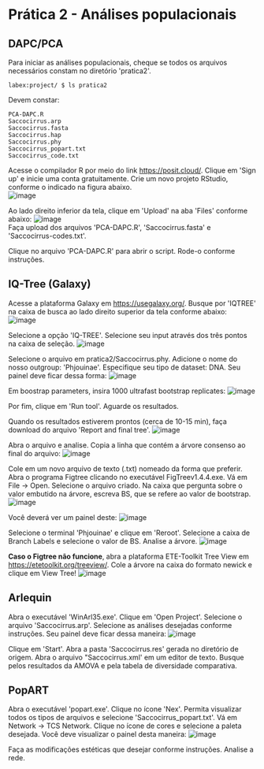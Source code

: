 # Prática 2 - Análises populacionais
## DAPC/PCA

Para iniciar as análises populacionais, cheque se todos os arquivos necessários constam no diretório 'pratica2'. 

```
labex:project/ $ ls pratica2
```

Devem constar:
```
PCA-DAPC.R
Saccocirrus.arp
Saccocirrus.fasta
Saccocirrus.hap
Saccocirrus.phy
Saccocirrus_popart.txt
Saccocirrus_code.txt
```

Acesse o compilador R por meio do link https://posit.cloud/. Clique em 'Sign up' e inicie uma conta gratuitamente. 
Crie um novo projeto RStudio, conforme o indicado na figura abaixo.                  
  ![image](https://github.com/user-attachments/assets/6e300b1f-5784-46b0-8a05-59e813feedb2)


Ao lado direito inferior da tela, clique em 'Upload' na aba 'Files' conforme abaixo:
  ![image](https://github.com/user-attachments/assets/b54501ff-0b6b-4e41-b439-536507cf2465)            
Faça upload dos arquivos 'PCA-DAPC.R', 'Saccocirrus.fasta' e 'Saccocirrus-codes.txt'.


Clique no arquivo 'PCA-DAPC.R' para abrir o script. Rode-o conforme instruções. 

## IQ-Tree (Galaxy)
Acesse a plataforma Galaxy em https://usegalaxy.org/. Busque por 'IQTREE' na caixa de busca ao lado direito superior da tela conforme abaixo:          
![image](https://github.com/user-attachments/assets/cca5865c-5458-4855-a54d-72d14b3a9d56)

Selecione a opção 'IQ-TREE'. 
Selecione seu input através dos três pontos na caixa de seleção. 
![image](https://github.com/user-attachments/assets/47710313-7429-4a88-8dfe-dcc7d26704ff)      

Selecione o arquivo em pratica2/Saccocirrus.phy.
Adicione o nome do nosso outgroup: 'Phjouinae'. 
Especifique seu tipo de dataset: DNA.
Seu painel deve ficar dessa forma:
![image](https://github.com/user-attachments/assets/f9e190c9-6a6d-4526-9662-d00b2ac263c6)      

Em boostrap parameters, insira 1000 ultrafast bootstrap replicates:
![image](https://github.com/user-attachments/assets/4e88827d-4a6f-47f8-a142-75d2bb43c624)      

Por fim, clique em 'Run tool'. Aguarde os resultados. 

Quando os resultados estiverem prontos (cerca de 10-15 min), faça download do arquivo 'Report and final tree'. 
![image](https://github.com/user-attachments/assets/9d697790-f111-4931-aee6-5edf29c895f0)

Abra o arquivo e analise. Copia a linha que contém a árvore consenso ao final do arquivo:
![image](https://github.com/user-attachments/assets/a26bef6c-5f2a-4b7e-896f-e3b5b1c0a61e)

Cole em um novo arquivo de texto (.txt) nomeado da forma que preferir. 
Abra o programa Figtree clicando no executável FigTreev1.4.4.exe. Vá em File -> Open. Selecione o arquivo criado. 
Na caixa que pergunta sobre o valor embutido na árvore, escreva BS, que se refere ao valor de bootstrap.
![image](https://github.com/user-attachments/assets/359f0667-b653-4b1d-acfb-550effe53524)

Você deverá ver um painel deste:
![image](https://github.com/user-attachments/assets/59784a2a-b171-4999-9b2a-5659f844de13)


Selecione o terminal 'Phjouinae' e clique em 'Reroot'. Selecione a caixa de Branch Labels e selecione o valor de BS. Analise a árvore.
![image](https://github.com/user-attachments/assets/c3e5c539-2695-4350-aa75-eb2d2bf9592c)


**Caso o Figtree não funcione**, abra a plataforma ETE-Toolkit Tree View em https://etetoolkit.org/treeview/. 
Cole a árvore na caixa do formato newick e clique em View Tree!
![image](https://github.com/user-attachments/assets/9fa7788d-0df6-41ae-a283-c51a58bb8568)


## Arlequin
Abra o executável 'WinArl35.exe'. Clique em 'Open Project'. Selecione o arquivo 'Saccocirrus.arp'.
Selecione as análises desejadas conforme instruções. Seu painel deve ficar dessa maneira:
![image](https://github.com/user-attachments/assets/dfb01d8e-3214-4a72-b4ab-d2572f8b2b81)

Clique em 'Start'. 
Abra a pasta 'Saccocirrus.res' gerada no diretório de origem. Abra o arquivo "Saccocirrus.xml' em um editor de texto. 
Busque pelos resultados da AMOVA e pela tabela de diversidade comparativa. 


## PopART
Abra o executável 'popart.exe'. Clique no ícone 'Nex'. Permita visualizar todos os tipos de arquivos e selecione 'Saccocirrus_popart.txt'. Vá em Network -> TCS Network. 
Clique no ícone de cores e selecione a paleta desejada. Você deve visualizar o painel desta maneira:
![image](https://github.com/user-attachments/assets/c8122e3e-e7fe-4c41-99ea-e41728f86b92)

Faça as modificações estéticas que desejar conforme instruções. Analise a rede.
